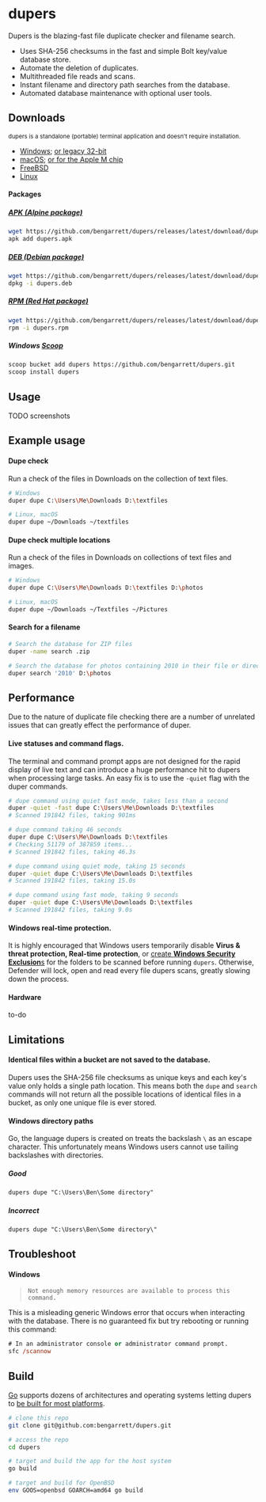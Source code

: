 # dupers

Dupers is the blazing-fast file duplicate checker and filename search.

- Uses SHA-256 checksums in the fast and simple Bolt key/value database store.
- Automate the deletion of duplicates.
- Multithreaded file reads and scans.
- Instant filename and directory path searches from the database.
- Automated database maintenance with optional user tools.

## Downloads

<small>dupers is a standalone (portable) terminal application and doesn't require installation.</small>

- [Windows](https://github.com/bengarrett/dupers/releases/latest/download/dupers_Windows_Intel.zip); [or legacy 32-bit](https://github.com/bengarrett/dupers/releases/latest/download/dupers_Windows_32bit.zip)
- [macOS](https://github.com/bengarrett/dupers/releases/latest/download/dupers_macOS_Intel.tar.gz
); [or for the Apple M chip](https://github.com/bengarrett/dupers/releases/latest/download/dupers_macOS_M-series.tar.gz
)
- [FreeBSD](https://github.com/bengarrett/dupers/releases/latest/download/dupers_FreeBSD_Intel.tar.gz
)
- [Linux](https://github.com/bengarrett/dupers/releases/latest/download/dupers_Linux_Intel.tar.gz
)

#### Packages

##### [APK (Alpine package)](https://github.com/bengarrett/dupers/releases/latest/download/dupers.apk)
```sh
wget https://github.com/bengarrett/dupers/releases/latest/download/dupers.apk
apk add dupers.apk
```

##### [DEB (Debian package)](https://github.com/bengarrett/dupers/releases/latest/download/dupers.deb)
```sh
wget https://github.com/bengarrett/dupers/releases/latest/download/dupers.deb
dpkg -i dupers.deb
```

##### [RPM (Red Hat package)](https://github.com/bengarrett/dupers/releases/latest/download/dupers.rpm)
```sh
wget https://github.com/bengarrett/dupers/releases/latest/download/dupers.rpm
rpm -i dupers.rpm
```

##### Windows [Scoop](https://scoop.sh/)
```sh
scoop bucket add dupers https://github.com/bengarrett/dupers.git
scoop install dupers
```

## Usage

TODO screenshots

## Example usage
#### Dupe check

Run a check of the files in Downloads on the collection of text files.

```sh
# Windows
duper dupe C:\Users\Me\Downloads D:\textfiles

# Linux, macOS
duper dupe ~/Downloads ~/textfiles
```

#### Dupe check multiple locations

Run a check of the files in Downloads on collections of text files and images.

```sh
# Windows
duper dupe C:\Users\Me\Downloads D:\textfiles D:\photos

# Linux, macOS
duper dupe ~/Downloads ~/Textfiles ~/Pictures
```

#### Search for a filename
```sh
# Search the database for ZIP files
duper -name search .zip

# Search the database for photos containing 2010 in their file or directory names
duper search '2010' D:\photos
```

## Performance

Due to the nature of duplicate file checking there are a number of unrelated issues that can greatly effect the performance of duper.

#### Live statuses and command flags.

The terminal and command prompt apps are not designed for the rapid display of live text and can introduce a huge performance hit to dupers when processing large tasks. An easy fix is to use the `-quiet` flag with the duper commands.

```sh
# dupe command using quiet fast mode, takes less than a second
duper -quiet -fast dupe C:\Users\Me\Downloads D:\textfiles
# Scanned 191842 files, taking 901ms
```

```sh
# dupe command taking 46 seconds
duper dupe C:\Users\Me\Downloads D:\textfiles
# Checking 51179 of 387859 items...
# Scanned 191842 files, taking 46.3s

# dupe command using quiet mode, taking 15 seconds
duper -quiet dupe C:\Users\Me\Downloads D:\textfiles
# Scanned 191842 files, taking 15.0s

# dupe command using fast mode, taking 9 seconds
duper -quiet dupe C:\Users\Me\Downloads D:\textfiles
# Scanned 191842 files, taking 9.0s
```

#### Windows real-time protection.

It is highly encouraged that Windows users temporarily disable **Virus & threat protection, Real-time protection**, or [create **Windows Security Exclusion**s](https://support.microsoft.com/en-us/windows/add-an-exclusion-to-windows-security-811816c0-4dfd-af4a-47e4-c301afe13b26) for the folders to be scanned before running `dupers`. Otherwise, Defender will lock, open and read every file dupers scans, greatly slowing down the process.

#### Hardware

to-do

## Limitations

#### Identical files within a bucket are not saved to the database.

Dupers uses the SHA-256 file checksums as unique keys and each key's value only holds a single path location. This means both the `dupe` and `search` commands will not return all the possible locations of identical files in a bucket, as only one unique file is ever stored.


#### Windows directory paths

Go, the language dupers is created on treats the backslash `\` as an escape character. This unfortunately means Windows users cannot use tailing backslashes with directories.

##### Good
```ps
dupers dupe "C:\Users\Ben\Some directory"
```

##### Incorrect
```ps
dupers dupe "C:\Users\Ben\Some directory\"
```

## Troubleshoot

#### Windows

> `Not enough memory resources are available to process this command.`

This is a misleading generic Windows error that occurs when interacting with the database.
There is no guaranteed fix but try rebooting or running this command:

```ps
# In an administrator console or administrator command prompt.
sfc /scannow
```

## Build

[Go](https://golang.org/doc/install) supports dozens of architectures and operating systems letting dupers to [be built for most platforms](https://golang.org/doc/install/source#environment).

```sh
# clone this repo
git clone git@github.com:bengarrett/dupers.git

# access the repo
cd dupers

# target and build the app for the host system
go build

# target and build for OpenBSD
env GOOS=openbsd GOARCH=amd64 go build
```
